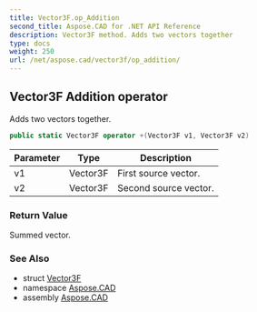 ```yaml
---
title: Vector3F.op_Addition
second_title: Aspose.CAD for .NET API Reference
description: Vector3F method. Adds two vectors together
type: docs
weight: 250
url: /net/aspose.cad/vector3f/op_addition/
---
```

## Vector3F Addition operator

Adds two vectors together.

```csharp
public static Vector3F operator +(Vector3F v1, Vector3F v2)
```

| Parameter | Type | Description |
| --- | --- | --- |
| v1 | Vector3F | First source vector. |
| v2 | Vector3F | Second source vector. |

### Return Value

Summed vector.

### See Also

* struct [Vector3F](../)
* namespace [Aspose.CAD](../../vector3f/)
* assembly [Aspose.CAD](../../../)


